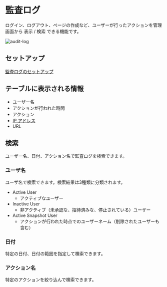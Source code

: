 # 監査ログ

ログイン、ログアウト、ページの作成など、ユーザーが行ったアクションを管理画面から 表示 / 検索 できる機能です。

![audit-log](/assets/images/audit-log.png)

<span v-if="!$themeConfig.isHelpGrowiCloud">

## セットアップ

[監査ログのセットアップ](/ja/admin-guide/admin-cookbook/audit-log-setup.html)

</span>

## テーブルに表示される情報

- ユーザー名
- アクションが行われた時間
- アクション
<span v-if="!$themeConfig.isHelpGrowiCloud"><li>[IP アドレス](/ja/admin-guide/admin-cookbook/trust-proxy.html)</li></span>
- URL

## 検索

ユーザー名、日付、アクション名で監査ログを検索できます。

### ユーザ名

ユーザ名で検索できます。検索結果は3種類に分類されます。

- Active User
  - アクティブなユーザー
- Inactive User
  - 非アクティブ（未承認な、招待済みな、停止されている）ユーザー
- Active Snapshot User
  - アクションが行われた時点でのユーザーネーム（削除されたユーザーも含む）

### 日付

特定の日付、日付の範囲を指定して検索できます。

### アクション名

特定のアクションを絞り込んで検索できます。
